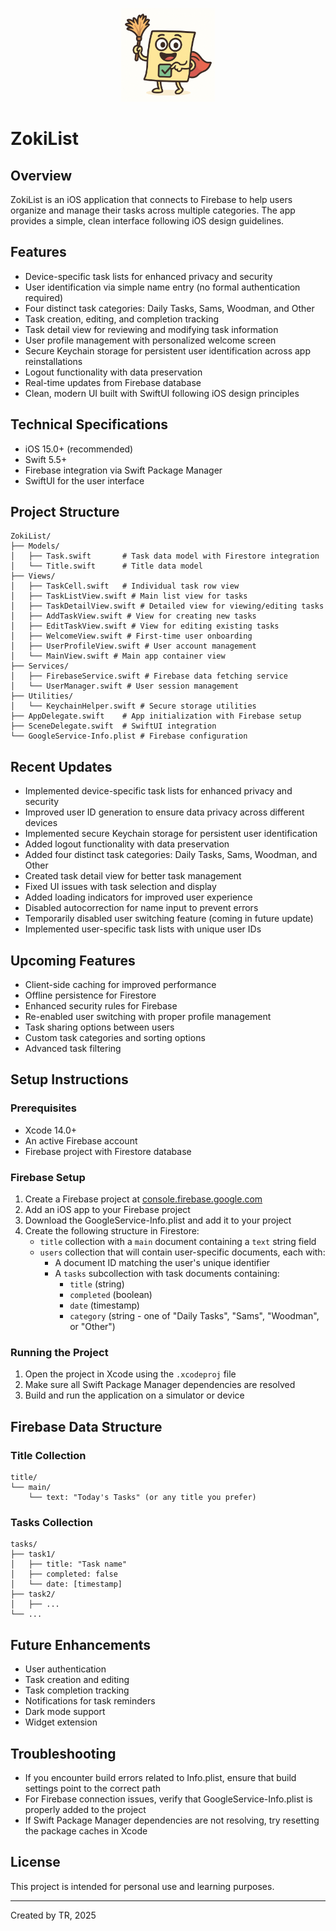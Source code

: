 <p align="center">
  <img src="zokistasks_icon.png" alt="ZokiList Icon" width="150" height="150">
</p>

# ZokiList

## Overview
ZokiList is an iOS application that connects to Firebase to help users organize and manage their tasks across multiple categories. The app provides a simple, clean interface following iOS design guidelines.

## Features
- Device-specific task lists for enhanced privacy and security
- User identification via simple name entry (no formal authentication required)
- Four distinct task categories: Daily Tasks, Sams, Woodman, and Other
- Task creation, editing, and completion tracking
- Task detail view for reviewing and modifying task information
- User profile management with personalized welcome screen
- Secure Keychain storage for persistent user identification across app reinstallations
- Logout functionality with data preservation
- Real-time updates from Firebase database
- Clean, modern UI built with SwiftUI following iOS design principles

## Technical Specifications
- iOS 15.0+ (recommended)
- Swift 5.5+
- Firebase integration via Swift Package Manager
- SwiftUI for the user interface

## Project Structure
```
ZokiList/
├── Models/
│   ├── Task.swift       # Task data model with Firestore integration
│   └── Title.swift      # Title data model
├── Views/
│   ├── TaskCell.swift   # Individual task row view
│   ├── TaskListView.swift # Main list view for tasks
│   ├── TaskDetailView.swift # Detailed view for viewing/editing tasks
│   ├── AddTaskView.swift # View for creating new tasks
│   ├── EditTaskView.swift # View for editing existing tasks
│   ├── WelcomeView.swift # First-time user onboarding
│   ├── UserProfileView.swift # User account management
│   └── MainView.swift # Main app container view
├── Services/
│   ├── FirebaseService.swift # Firebase data fetching service
│   └── UserManager.swift # User session management
├── Utilities/
│   └── KeychainHelper.swift # Secure storage utilities
├── AppDelegate.swift    # App initialization with Firebase setup
├── SceneDelegate.swift  # SwiftUI integration
└── GoogleService-Info.plist # Firebase configuration
```

## Recent Updates
- Implemented device-specific task lists for enhanced privacy and security
- Improved user ID generation to ensure data privacy across different devices
- Implemented secure Keychain storage for persistent user identification
- Added logout functionality with data preservation
- Added four distinct task categories: Daily Tasks, Sams, Woodman, and Other
- Created task detail view for better task management
- Fixed UI issues with task selection and display
- Added loading indicators for improved user experience
- Disabled autocorrection for name input to prevent errors
- Temporarily disabled user switching feature (coming in future update)
- Implemented user-specific task lists with unique user IDs

## Upcoming Features
- Client-side caching for improved performance
- Offline persistence for Firestore
- Enhanced security rules for Firebase
- Re-enabled user switching with proper profile management
- Task sharing options between users
- Custom task categories and sorting options
- Advanced task filtering

## Setup Instructions

### Prerequisites
- Xcode 14.0+
- An active Firebase account
- Firebase project with Firestore database

### Firebase Setup
1. Create a Firebase project at [console.firebase.google.com](https://console.firebase.google.com)
2. Add an iOS app to your Firebase project
3. Download the GoogleService-Info.plist and add it to your project
4. Create the following structure in Firestore:
   - `title` collection with a `main` document containing a `text` string field
   - `users` collection that will contain user-specific documents, each with:
     - A document ID matching the user's unique identifier
     - A `tasks` subcollection with task documents containing:
       - `title` (string)
       - `completed` (boolean)
       - `date` (timestamp)
       - `category` (string - one of "Daily Tasks", "Sams", "Woodman", or "Other")

### Running the Project
1. Open the project in Xcode using the `.xcodeproj` file
2. Make sure all Swift Package Manager dependencies are resolved
3. Build and run the application on a simulator or device

## Firebase Data Structure

### Title Collection
```
title/
└── main/
    └── text: "Today's Tasks" (or any title you prefer)
```

### Tasks Collection
```
tasks/
├── task1/
│   ├── title: "Task name"
│   ├── completed: false
│   └── date: [timestamp]
├── task2/
│   ├── ...
└── ...
```

## Future Enhancements
- User authentication
- Task creation and editing
- Task completion tracking
- Notifications for task reminders
- Dark mode support
- Widget extension

## Troubleshooting
- If you encounter build errors related to Info.plist, ensure that build settings point to the correct path
- For Firebase connection issues, verify that GoogleService-Info.plist is properly added to the project
- If Swift Package Manager dependencies are not resolving, try resetting the package caches in Xcode

## License
This project is intended for personal use and learning purposes.

---

Created by TR, 2025
